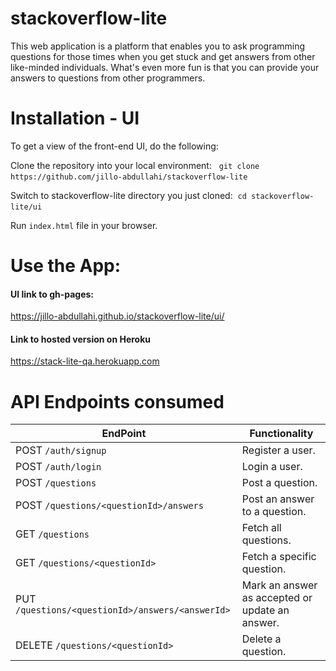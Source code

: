 # stackoverflow-lite
This web application is a platform that enables you to ask programming questions for those times when you get stuck and get answers from other like-minded individuals. What's even more fun is that you can provide your answers to questions from other programmers. 

# Installation - UI
To get a view of the front-end UI, do the following:&nbsp;

Clone the repository into your local environment: &nbsp;
`git clone https://github.com/jillo-abdullahi/stackoverflow-lite`&nbsp;

Switch to stackoverflow-lite directory you just cloned:&nbsp;
`cd stackoverflow-lite/ui`&nbsp;

Run `index.html` file in your browser.&nbsp;

# Use the App:

#### UI link to gh-pages:

https://jillo-abdullahi.github.io/stackoverflow-lite/ui/ &nbsp; 

#### Link to hosted version on Heroku

https://stack-lite-qa.herokuapp.com &nbsp;

# API Endpoints consumed

**EndPoint** | **Functionality**
--- | ---
POST `/auth/signup` | Register a user.
POST `/auth/login` | Login a user.
POST  `/questions` | Post a question.
POST `/questions/<questionId>/answers`| Post an answer to a question.
GET `/questions`| Fetch all questions.
GET `/questions/<questionId>`| Fetch a specific question.
PUT `/questions/<questionId>/answers/<answerId>`| Mark an answer as accepted or update an answer.
DELETE `/questions/<questionId>` | Delete a question.




